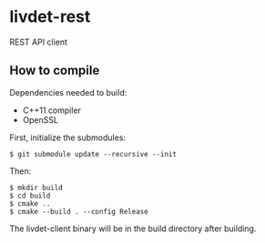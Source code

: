 # livdet-rest
REST API client

## How to compile
Dependencies needed to build:
* C++11 compiler
* OpenSSL

First, initialize the submodules:
```
$ git submodule update --recursive --init
```

Then:
```
$ mkdir build
$ cd build
$ cmake ..
$ cmake --build . --config Release
```

The livdet-client binary will be in the build directory after building. 
